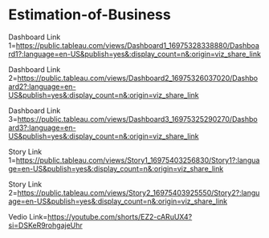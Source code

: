 # Estimation-of-Business

Dashboard Link 1=https://public.tableau.com/views/Dashboard1_16975328338880/Dashboard1?:language=en-US&publish=yes&:display_count=n&:origin=viz_share_link

Dashboard Link 2=https://public.tableau.com/views/Dashboard2_16975326037020/Dashboard2?:language=en-US&publish=yes&:display_count=n&:origin=viz_share_link

Dashboard Link 3=https://public.tableau.com/views/Dashboard3_16975325290270/Dashboard3?:language=en-US&publish=yes&:display_count=n&:origin=viz_share_link

Story Link 1=https://public.tableau.com/views/Story1_16975403256830/Story1?:language=en-US&publish=yes&:display_count=n&:origin=viz_share_link

Story Link 2=https://public.tableau.com/views/Story2_16975403925550/Story2?:language=en-US&publish=yes&:display_count=n&:origin=viz_share_link

Vedio Link=https://youtube.com/shorts/EZ2-cARuUX4?si=DSKeR9rohgajeUhr
